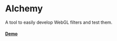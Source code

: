 # Alchemy

A tool to easily develop WebGL filters and test them.

#### [Demo](https://touchtalent.github.io/alchemy/playground/)